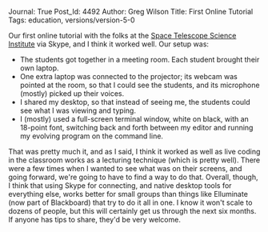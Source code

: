 Journal: True
Post_Id: 4492
Author: Greg Wilson
Title: First Online Tutorial
Tags: education, versions/version-5-0

<p>Our first online tutorial with the folks at the <a href="http://www.stsci.edu">Space Telescope Science Institute</a> via Skype, and I think it worked well. Our setup was:</p>
<ul>
<li>The students got together in a meeting room. Each student brought their own laptop.</li>
<li>One extra laptop was connected to the projector; its webcam was pointed at the room, so that I could see the students, and its microphone (mostly) picked up their voices.</li>
<li>I shared my desktop, so that instead of seeing me, the students could see what I was viewing and typing.</li>
<li>I (mostly) used a full-screen terminal window, white on black, with an 18-point font, switching back and forth between my editor and running my evolving program on the command line.</li>
</ul>
<p>That was pretty much it, and as I said, I think it worked as well as live coding in the classroom works as a lecturing technique (which is pretty well). There were a few times when I wanted to see what was on their screens, and going forward, we're going to have to find a way to do that. Overall, though, I think that using Skype for connecting, and native desktop tools for everything else, works better for small groups than things like Elluminate (now part of Blackboard) that try to do it all in one. I know it won't scale to dozens of people, but this will certainly get us through the next six months. If anyone has tips to share, they'd be very welcome.</p>
